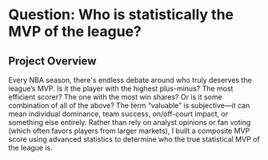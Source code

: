 # Question: Who is statistically the MVP of the league? 

## Project Overview

Every NBA season, there's endless debate around who truly deserves the league’s MVP. Is it the player with the highest plus-minus? The most efficient scorer? The one with the most win shares? Or is it some combination of all of the above? The term “valuable” is subjective—it can mean individual dominance, team success, on/off-court impact, or something else entirely. Rather than rely on analyst opinions or fan voting (which often favors players from larger markets), I built a composite MVP score using advanced statistics to determine who the true statistical MVP of the league is.



